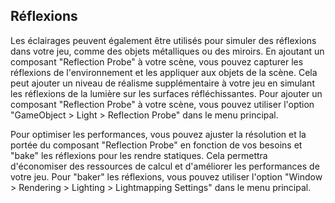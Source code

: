 ## Réflexions

Les éclairages peuvent également être utilisés pour simuler des réflexions dans votre jeu, comme des objets métalliques ou des miroirs. En ajoutant un composant "Reflection Probe" à votre scène, vous pouvez capturer les réflexions de l'environnement et les appliquer aux objets de la scène. Cela peut ajouter un niveau de réalisme supplémentaire à votre jeu en simulant les réflexions de la lumière sur les surfaces réfléchissantes. Pour ajouter un composant "Reflection Probe" à votre scène, vous pouvez utiliser l'option "GameObject > Light > Reflection Probe" dans le menu principal.

Pour optimiser les performances, vous pouvez ajuster la résolution et la portée du composant "Reflection Probe" en fonction de vos besoins et "bake" les réflexions pour les rendre statiques. Cela permettra d'économiser des ressources de calcul et d'améliorer les performances de votre jeu. Pour "baker" les réflexions, vous pouvez utiliser l'option "Window > Rendering > Lighting > Lightmapping Settings" dans le menu principal.
